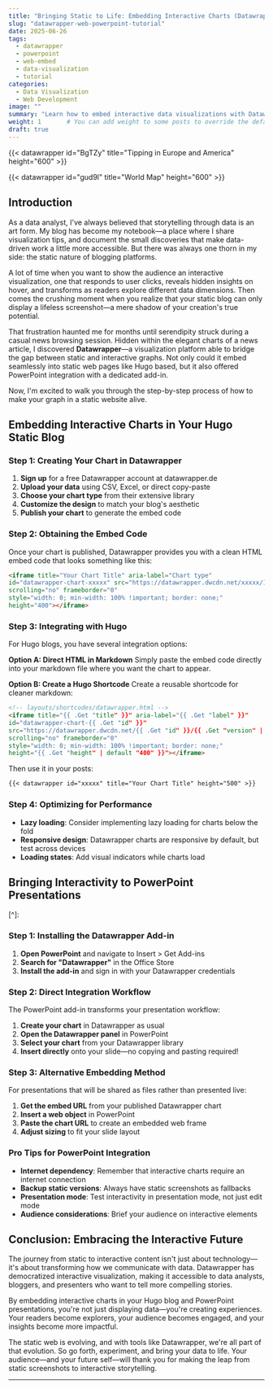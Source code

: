 ```yaml
---
title: "Bringing Static to Life: Embedding Interactive Charts (Datawrapper) in Your Static Blog and Presentations"
slug: "datawrapper-web-powerpoint-tutorial"
date: 2025-06-26
tags: 
  - datawrapper
  - powerpoint
  - web-embed
  - data-visualization
  - tutorial
categories:
  - Data Visualization
  - Web Development
image: ""
summary: "Learn how to embed interactive data visualizations with Datawrapper that work seamlessly in both Hugo blogs and PowerPoint presentations with a step-by-step example."
weight: 1       # You can add weight to some posts to override the default sorting (date descending)
draft: true
---
```




{{< datawrapper id="BgTZy" title="Tipping in Europe and America" height="600" >}}

{{< datawrapper id="gud9l" title="World Map" height="600" >}}

## Introduction

As a data analyst, I've always believed that storytelling through data is an art form. My blog has become my notebook—a place where I share visualization tips, and document the small discoveries that make data-driven work a little more accessible. But there was always one thorn in my side: the static nature of blogging platforms.

A lot of time when you want to show the audience an interactive visualization, one that responds to user clicks, reveals hidden insights on hover, and transforms as readers explore different data dimensions. Then comes the crushing moment when you realize that your static blog can only display a lifeless screenshot—a mere shadow of your creation's true potential.

That frustration haunted me for months until serendipity struck during a casual news browsing session. Hidden within the elegant charts of a news article, I discovered **Datawrapper**—a visualization platform able to bridge the gap between static and interactive graphs. Not only could it embed seamlessly into static web pages like Hugo based, but it also offered PowerPoint integration with a dedicated add-in.

Now, I'm excited to walk you through the step-by-step process of how to make your graph in a static website alive.

## Embedding Interactive Charts in Your Hugo Static Blog

### Step 1: Creating Your Chart in Datawrapper

1. **Sign up** for a free Datawrapper account at datawrapper.de
2. **Upload your data** using CSV, Excel, or direct copy-paste
3. **Choose your chart type** from their extensive library
4. **Customize the design** to match your blog's aesthetic
5. **Publish your chart** to generate the embed code

### Step 2: Obtaining the Embed Code

Once your chart is published, Datawrapper provides you with a clean HTML embed code that looks something like this:

```html
<iframe title="Your Chart Title" aria-label="Chart type" 
id="datawrapper-chart-xxxxx" src="https://datawrapper.dwcdn.net/xxxxx/1/" 
scrolling="no" frameborder="0" 
style="width: 0; min-width: 100% !important; border: none;" 
height="400"></iframe>
```

### Step 3: Integrating with Hugo

For Hugo blogs, you have several integration options:

**Option A: Direct HTML in Markdown**
Simply paste the embed code directly into your markdown file where you want the chart to appear.

**Option B: Create a Hugo Shortcode**
Create a reusable shortcode for cleaner markdown:

```html
<!-- layouts/shortcodes/datawrapper.html -->
<iframe title="{{ .Get "title" }}" aria-label="{{ .Get "label" }}" 
id="datawrapper-chart-{{ .Get "id" }}" 
src="https://datawrapper.dwcdn.net/{{ .Get "id" }}/{{ .Get "version" | default "1" }}/" 
scrolling="no" frameborder="0" 
style="width: 0; min-width: 100% !important; border: none;" 
height="{{ .Get "height" | default "400" }}"></iframe>
```

Then use it in your posts:
```markdown
{{< datawrapper id="xxxxx" title="Your Chart Title" height="500" >}}
```

### Step 4: Optimizing for Performance

- **Lazy loading**: Consider implementing lazy loading for charts below the fold
- **Responsive design**: Datawrapper charts are responsive by default, but test across devices
- **Loading states**: Add visual indicators while charts load

## Bringing Interactivity to PowerPoint Presentations

[^]: 



### Step 1: Installing the Datawrapper Add-in

1. **Open PowerPoint** and navigate to Insert > Get Add-ins
2. **Search for "Datawrapper"** in the Office Store
3. **Install the add-in** and sign in with your Datawrapper credentials

### Step 2: Direct Integration Workflow

The PowerPoint add-in transforms your presentation workflow:

1. **Create your chart** in Datawrapper as usual
2. **Open the Datawrapper panel** in PowerPoint
3. **Select your chart** from your Datawrapper library
4. **Insert directly** onto your slide—no copying and pasting required!

### Step 3: Alternative Embedding Method

For presentations that will be shared as files rather than presented live:

1. **Get the embed URL** from your published Datawrapper chart
2. **Insert a web object** in PowerPoint
3. **Paste the chart URL** to create an embedded web frame
4. **Adjust sizing** to fit your slide layout

### Pro Tips for PowerPoint Integration

- **Internet dependency**: Remember that interactive charts require an internet connection
- **Backup static versions**: Always have static screenshots as fallbacks
- **Presentation mode**: Test interactivity in presentation mode, not just edit mode
- **Audience considerations**: Brief your audience on interactive elements



## Conclusion: Embracing the Interactive Future

The journey from static to interactive content isn't just about technology—it's about transforming how we communicate with data. Datawrapper has democratized interactive visualization, making it accessible to data analysts, bloggers, and presenters who want to tell more compelling stories.

By embedding interactive charts in your Hugo blog and PowerPoint presentations, you're not just displaying data—you're creating experiences. Your readers become explorers, your audience becomes engaged, and your insights become more impactful.

The static web is evolving, and with tools like Datawrapper, we're all part of that evolution. So go forth, experiment, and bring your data to life. Your audience—and your future self—will thank you for making the leap from static screenshots to interactive storytelling.

---

